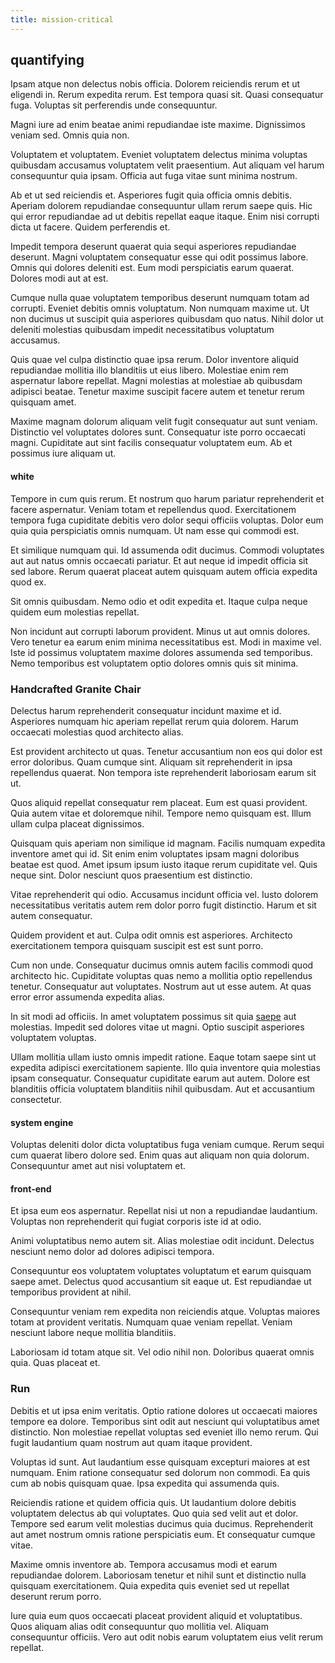 ```yaml
---
title: mission-critical
---
```


## quantifying

Ipsam atque non delectus nobis officia. Dolorem reiciendis rerum et ut eligendi in. Rerum expedita rerum. Est tempora quasi sit. Quasi consequatur fuga. Voluptas sit perferendis unde consequuntur.

Magni iure ad enim beatae animi repudiandae iste maxime. Dignissimos veniam sed. Omnis quia non.

Voluptatem et voluptatem. Eveniet voluptatem delectus minima voluptas quibusdam accusamus voluptatem velit praesentium. Aut aliquam vel harum consequuntur quia ipsam. Officia aut fuga vitae sunt minima nostrum.

Ab et ut sed reiciendis et. Asperiores fugit quia officia omnis debitis. Aperiam dolorem repudiandae consequuntur ullam rerum saepe quis. Hic qui error repudiandae ad ut debitis repellat eaque itaque. Enim nisi corrupti dicta ut facere. Quidem perferendis et.

Impedit tempora deserunt quaerat quia sequi asperiores repudiandae deserunt. Magni voluptatem consequatur esse qui odit possimus labore. Omnis qui dolores deleniti est. Eum modi perspiciatis earum quaerat. Dolores modi aut at est.

Cumque nulla quae voluptatem temporibus deserunt numquam totam ad corrupti. Eveniet debitis omnis voluptatum. Non numquam maxime ut. Ut non ducimus ut suscipit quia asperiores quibusdam quo natus. Nihil dolor ut deleniti molestias quibusdam impedit necessitatibus voluptatum accusamus.

Quis quae vel culpa distinctio quae ipsa rerum. Dolor inventore aliquid repudiandae mollitia illo blanditiis ut eius libero. Molestiae enim rem aspernatur labore repellat. Magni molestias at molestiae ab quibusdam adipisci beatae. Tenetur maxime suscipit facere autem et tenetur rerum quisquam amet.

Maxime magnam dolorum aliquam velit fugit consequatur aut sunt veniam. Distinctio vel voluptates dolores sunt. Consequatur iste porro occaecati magni. Cupiditate aut sint facilis consequatur voluptatem eum. Ab et possimus iure aliquam ut.

#### white

Tempore in cum quis rerum. Et nostrum quo harum pariatur reprehenderit et facere aspernatur. Veniam totam et repellendus quod. Exercitationem tempora fuga cupiditate debitis vero dolor sequi officiis voluptas. Dolor eum quia quia perspiciatis omnis numquam. Ut nam esse qui commodi est.

Et similique numquam qui. Id assumenda odit ducimus. Commodi voluptates aut aut natus omnis occaecati pariatur. Et aut neque id impedit officia sit sed labore. Rerum quaerat placeat autem quisquam autem officia expedita quod ex.

Sit omnis quibusdam. Nemo odio et odit expedita et. Itaque culpa neque quidem eum molestias repellat.

Non incidunt aut corrupti laborum provident. Minus ut aut omnis dolores. Vero tenetur ea earum enim minima necessitatibus est. Modi in maxime vel. Iste id possimus voluptatem maxime dolores assumenda sed temporibus. Nemo temporibus est voluptatem optio dolores omnis quis sit minima.

### Handcrafted Granite Chair

Delectus harum reprehenderit consequatur incidunt maxime et id. Asperiores numquam hic aperiam repellat rerum quia dolorem. Harum occaecati molestias quod architecto alias.

Est provident architecto ut quas. Tenetur accusantium non eos qui dolor est error doloribus. Quam cumque sint. Aliquam sit reprehenderit in ipsa repellendus quaerat. Non tempora iste reprehenderit laboriosam earum sit ut.

Quos aliquid repellat consequatur rem placeat. Eum est quasi provident. Quia autem vitae et doloremque nihil. Tempore nemo quisquam est. Illum ullam culpa placeat dignissimos.

Quisquam quis aperiam non similique id magnam. Facilis numquam expedita inventore amet qui id. Sit enim enim voluptates ipsam magni doloribus beatae est quod. Amet ipsum ipsum iusto itaque rerum cupiditate vel. Quis neque sint. Dolor nesciunt quos praesentium est distinctio.

Vitae reprehenderit qui odio. Accusamus incidunt officia vel. Iusto dolorem necessitatibus veritatis autem rem dolor porro fugit distinctio. Harum et sit autem consequatur.

Quidem provident et aut. Culpa odit omnis est asperiores. Architecto exercitationem tempora quisquam suscipit est est sunt porro.

Cum non unde. Consequatur ducimus omnis autem facilis commodi quod architecto hic. Cupiditate voluptas quas nemo a mollitia optio repellendus tenetur. Consequatur aut voluptates. Nostrum aut ut esse autem. At quas error error assumenda expedita alias.

In sit modi ad officiis. In amet voluptatem possimus sit quia [saepe](/earum/quo/dolorem/ergonomic_wooden_cheese_oklahoma.md) aut molestias. Impedit sed dolores vitae ut magni. Optio suscipit asperiores voluptatem voluptas.

Ullam mollitia ullam iusto omnis impedit ratione. Eaque totam saepe sint ut expedita adipisci exercitationem sapiente. Illo quia inventore quia molestias ipsam consequatur. Consequatur cupiditate earum aut autem. Dolore est blanditiis officia voluptatem blanditiis nihil quibusdam. Aut et accusantium consectetur.

#### system engine

Voluptas deleniti dolor dicta voluptatibus fuga veniam cumque. Rerum sequi cum quaerat libero dolore sed. Enim quas aut aliquam non quia dolorum. Consequuntur amet aut nisi voluptatem et.

#### front-end

Et ipsa eum eos aspernatur. Repellat nisi ut non a repudiandae laudantium. Voluptas non reprehenderit qui fugiat corporis iste id at odio.

Animi voluptatibus nemo autem sit. Alias molestiae odit incidunt. Delectus nesciunt nemo dolor ad dolores adipisci tempora.

Consequuntur eos voluptatem voluptates voluptatum et earum quisquam saepe amet. Delectus quod accusantium sit eaque ut. Est repudiandae ut temporibus provident at nihil.

Consequuntur veniam rem expedita non reiciendis atque. Voluptas maiores totam at provident veritatis. Numquam quae veniam repellat. Veniam nesciunt labore neque mollitia blanditiis.

Laboriosam id totam atque sit. Vel odio nihil non. Doloribus quaerat omnis quia. Quas placeat et.

### Run

Debitis et ut ipsa enim veritatis. Optio ratione dolores ut occaecati maiores tempore ea dolore. Temporibus sint odit aut nesciunt qui voluptatibus amet distinctio. Non molestiae repellat voluptas sed eveniet illo nemo rerum. Qui fugit laudantium quam nostrum aut quam itaque provident.

Voluptas id sunt. Aut laudantium esse quisquam excepturi maiores at est numquam. Enim ratione consequatur sed dolorum non commodi. Ea quis cum ab nobis quisquam quae. Ipsa expedita qui assumenda quis.

Reiciendis ratione et quidem officia quis. Ut laudantium dolore debitis voluptatem delectus ab qui voluptates. Quo quia sed velit aut et dolor. Tempore sed earum velit molestias ducimus quia ducimus. Reprehenderit aut amet nostrum omnis ratione perspiciatis eum. Et consequatur cumque vitae.

Maxime omnis inventore ab. Tempora accusamus modi et earum repudiandae dolorem. Laboriosam tenetur et nihil sunt et distinctio nulla quisquam exercitationem. Quia expedita quis eveniet sed ut repellat deserunt rerum porro.

Iure quia eum quos occaecati placeat provident aliquid et voluptatibus. Quos aliquam alias odit consequuntur quo mollitia vel. Aliquam consequuntur officiis. Vero aut odit nobis earum voluptatem eius velit rerum repellat.
